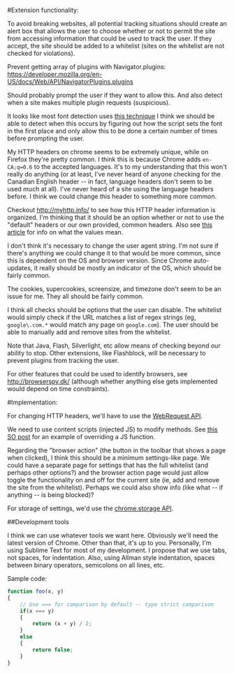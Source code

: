 #Extension functionality:

To avoid breaking websites, all potential tracking situations should create an alert box that allows the user to choose whether or not to permit the site from accessing information that could be used to track the user. If they accept, the site should be added to a whitelist (sites on the whitelist are not checked for violations).

Prevent getting array of plugins with Navigator.plugins: https://developer.mozilla.org/en-US/docs/Web/API/NavigatorPlugins.plugins

Should probably prompt the user if they want to allow this. And also detect when a site makes multiple plugin requests (suspicious).

It looks like most font detection uses [this technique](http://www.lalit.org/lab/javascript-css-font-detect/) I think we should be able to detect when this occurs by figuring out how the script sets the font in the first place and only allow this to be done a certain number of times before prompting the user.

My HTTP headers on chrome seems to be extremely unique, while on Firefox they're pretty common. I think this is because Chrome adds `en-CA;q=0.6` to the accepted languages. It's to my understanding that this won't really do anything (or at least, I've never heard of anyone checking for the Canadian English header -- in fact, language headers don't seem to be used much at all). I've never heard of a site using the language headers before. I think we could change this header to something more common.

Checkout http://myhttp.info/ to see how this HTTP header information is organized. I'm thinking that it should be an option whether or not to use the "default" headers or our own provided, common headers. Also see [this article](http://www.newmediacampaigns.com/blog/browser-rest-http-accept-headers) for info on what the values mean.

I don't think it's necessary to change the user agent string. I'm not sure if there's anything we could change it to that would be more common, since this is dependent on the OS and browser version. Since Chrome auto-updates, it really should be mostly an indicator of the OS, which should be fairly common.

The cookies, supercookies, screensize, and timezone don't seem to be an issue for me. They all should be fairly common.

I think all checks should be options that the user can disable. The whitelist would simply check if the URL matches a list of regex strings (eg, `google\.com.*` would match any page on `google.com`). The user should be able to manually add and remove sites from the whitelist.

Note that Java, Flash, Silverlight, etc allow means of checking beyond our ability to stop. Other extensions, like Flashblock, will be necessary to prevent plugins from tracking the user.

For other features that could be used to identify browsers, see http://browserspy.dk/ (although whether anything else gets implemented would depend on time constraints).

#Implementation:

For changing HTTP headers, we'll have to use the [WebRequest API](http://developer.chrome.com/extensions/webRequest).

We need to use content scripts (injected JS) to modify methods. See [this SO post](https://stackoverflow.com/questions/5409428/how-to-override-a-javascript-function) for an example of overriding a JS function.

Regarding the "browser action" (the button in the toolbar that shows a page when clicked), I think this should be a minimum settings-like page. We could have a separate page for settings that has the full whitelist (and perhaps other options?) and the browser action page would just allow toggle the functionality on and off for the current site (ie, add and remove the site from the whitelist). Perhaps we could also show info (like what -- if anything -- is being blocked)?

For storage of settings, we'd use the [chrome.storage API](http://developer.chrome.com/extensions/storage).

##Development tools

I think we can use whatever tools we want here. Obviously we'll need the latest version of Chrome. Other than that, it's up to you. Personally, I'm using Sublime Text for most of my development. I propose that we use tabs, not spaces, for indentation. Also, using Allman style indentation, spaces between binary operators, semicolons on all lines, etc.

Sample code:

```javascript
function foo(x, y)
{
	// Use === for comparison by default -- type strict comparison
	if(x === y)
	{
		return (x + y) / 2;
	}
	else
	{
		return false;
	}
}
```